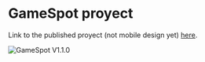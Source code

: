 # GameSpot proyect
Link to the published proyect (not mobile design yet) [here](https://gamespot.unexlink.co).

![GameSpot V1.1.0](/studyPlan/PRACTICAS-COMPLETAS/gameSpot/src/views/static/images/after.png)

